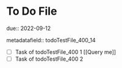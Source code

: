 # To Do File

due:: 2022-09-12

metadatafield:: todoTestFile_400\_14

- [ ] Task of todoTestFile_400 1 [[Query me]]
- [ ] Task of todoTestFile_400 2
